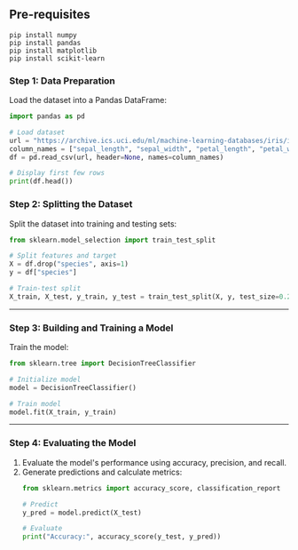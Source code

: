 ## Pre-requisites

```
pip install numpy
pip install pandas
pip install matplotlib
pip install scikit-learn
```

### Step 1: Data Preparation

Load the dataset into a Pandas DataFrame:
   ```python
   import pandas as pd

   # Load dataset
   url = "https://archive.ics.uci.edu/ml/machine-learning-databases/iris/iris.data"
   column_names = ["sepal_length", "sepal_width", "petal_length", "petal_width", "species"]
   df = pd.read_csv(url, header=None, names=column_names)

   # Display first few rows
   print(df.head())
   ```

### Step 2: Splitting the Dataset

Split the dataset into training and testing sets:
```python
from sklearn.model_selection import train_test_split

# Split features and target
X = df.drop("species", axis=1)
y = df["species"]

# Train-test split
X_train, X_test, y_train, y_test = train_test_split(X, y, test_size=0.2, random_state=42)
```

---

### Step 3: Building and Training a Model

Train the model:
   ```python
   from sklearn.tree import DecisionTreeClassifier

   # Initialize model
   model = DecisionTreeClassifier()

   # Train model
   model.fit(X_train, y_train)
   ```

---

### Step 4: Evaluating the Model

1. Evaluate the model's performance using accuracy, precision, and recall.
2. Generate predictions and calculate metrics:
   ```python
   from sklearn.metrics import accuracy_score, classification_report

   # Predict
   y_pred = model.predict(X_test)

   # Evaluate
   print("Accuracy:", accuracy_score(y_test, y_pred))
   ```

